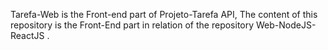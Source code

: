 Tarefa-Web is the Front-end part of Projeto-Tarefa API, The content of this repository is the Front-End part in relation of the repository 
Web-NodeJS-ReactJS
.  

